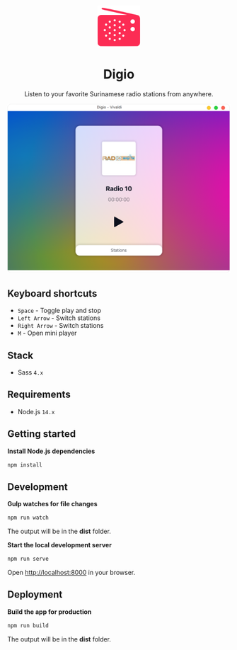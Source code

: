 <p align="center">
  <img src="src/img/icons/icon.svg" width="96" alt="Icon" />
</p>

<h1 align="center">Digio</h1>

<p align="center">Listen to your favorite Surinamese radio stations from anywhere.</p>

<p align="center">
  <img src="demo.png" width="1024" />
</p>

## Keyboard shortcuts

- `Space` - Toggle play and stop
- `Left Arrow` - Switch stations
- `Right Arrow` - Switch stations
- `M` - Open mini player

## Stack

- Sass `4.x`

## Requirements

- Node.js `14.x`

## Getting started

**Install Node.js dependencies**

```sh
npm install
```

## Development

**Gulp watches for file changes**

```sh
npm run watch
```

The output will be in the **dist** folder.

**Start the local development server**

```sh
npm run serve
```

Open [http://localhost:8000](http://localhost:8000) in your browser.

## Deployment

**Build the app for production**

```sh
npm run build
```

The output will be in the **dist** folder.
